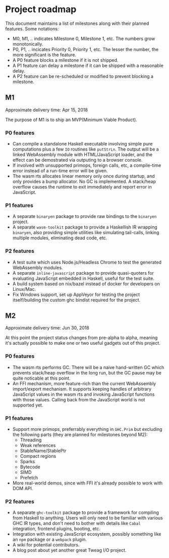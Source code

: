 # Project roadmap

This document maintains a list of milestones along with their planned features. Some notations:

* M0, M1, .. indicates Milestone 0, Milestone 1, etc. The numbers grow monotonically.
* P0, P1, .. incicates Priority 0, Priority 1, etc. The lesser the number, the more significant is the feature.
* A P0 feature blocks a milestone if it is not shipped.
* A P1 feature can delay a milestone if it can be shipped with a reasonable delay.
* A P2 feature can be re-scheduled or modified to prevent blocking a milestone.

## M1

Approximate delivery time: Apr 15, 2018

The purpose of M1 is to ship an MVP(Minimum Viable Product).

### P0 features

* Can compile a standalone Haskell executable involving simple pure computations plus a few `IO` routines like `putStrLn`. The output will be a linked WebAssembly module with HTML/JavaScript loader, and the effect can be demostrated via outputing to a browser console.
* If involved with unsupported primops, foreign calls, etc, a compile-time error instead of a run-time error will be given.
* The wasm rts allocates linear memory only once during startup, and only provides a bump allocator. No GC is implemented. A stack/heap overflow causes the runtime to exit immediately and report error in JavaScript.

### P1 features

* A separate `binaryen` package to provide raw bindings to the `binaryen` project.
* A separate `wasm-toolkit` package to provide a Haskellish IR wrapping `binaryen`, also providing simple utilities like simulating tail-calls, linking multiple modules, eliminating dead code, etc.

### P2 features

* A test suite which uses Node.js/Headless Chrome to test the generated WebAssembly modules.
* A separate `inline-javascript` package to provide quasi-quoters for evaluating JavaScript embedded in Haskell, useful for the test suite.
* A build system based on nix/bazel instead of docker for developers on Linux/Mac.
* Fix Windows support, set up AppVeyor for testing the project itself/building the custom ghc bindist required for the project.

## M2

Approximate delivery time: Jun 30, 2018

At this point the project status changes from pre-alpha to alpha, meaning it's actually possible to make one or two useful gadgets out of this project.

### P0 features

* The wasm rts performs GC. There will be a naive hand-written GC which prevents stack/heap overflow in the long run, but the GC pause may be quite noticable at this point.
* An FFI mechanism, more feature-rich than the current WebAssembly import/export mechanism. It supports keeping handles of arbitrary JavaScript values in the wasm rts and invoking JavaScript functions with those values. Calling back from the JavaScript world is not supported yet.

### P1 features

* Support more primops, preferrably everything in `GHC.Prim` but excluding the following parts (they are planned for milestones beyond M2):
    * Threading
    * Weak references
    * StableName/StablePtr
    * Compact regions
    * Sparks
    * Bytecode
    * SIMD
    * Prefetch
* More real-world demos, since with FFI it's already possible to work with DOM API.

### P2 features

* A separate `ghc-toolkit` package to provide a framework for compiling from Haskell to anything. Users will only need to be familiar with various GHC IR types, and don't need to bother with details like `Cabal` integration, frontend plugins, booting, etc.
* Integration with existing JavaScript ecosystem, possibly something like an `npm` package or a `webpack` plugin.
* A wiki for potential contributors.
* A blog post about yet another great Tweag I/O project.
